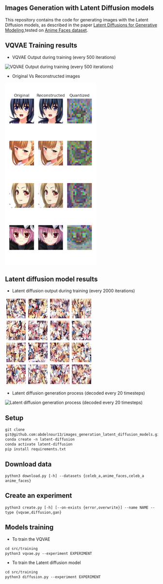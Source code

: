 ## Images Generation with Latent Diffusion models

This repository contains the code for generating images with the Latent Diffusion models, as described in the paper [Latent Diffusions for Generative Modeling](https://arxiv.org/abs/2006.11239),tested on [Anime Faces dataset](https://www.kaggle.com/datasets/soumikrakshit/anime-faces).

## VQVAE Training results

- VQVAE Output during training (every 500 iterations)

![VQVAE Output during training (every 500 iterations)](experiments/vqvae/images.gif)

- Original Vs Reconstructed images

<img src="experiments/vqvae/images.png" width="300" />


## Latent diffusion model results

- Latent diffusion output during training (every 2000 iterations)

![Latent diffusion output during training (every 2000 iterations)](experiments/diffusion/images.gif)

- Latent diffusion generation process (decoded every 20 timesteps)

![ Latent diffusion generation process (decoded every 20 timesteps)](experiments/diffusion/generation_process.gif)

## Setup

```
git clone git@github.com:abdelnour13/images_generation_latent_diffusion_models.git
conda create -n latent-diffusion
conda activate latent-diffusion
pip install requirements.txt
```

## Download data

```
python3 download.py [-h] --datasets {celeb_a,anime_faces,celeb_a anime_faces}
```

## Create an experiment

```
python3 create.py [-h] [--on-exists {error,overwrite}] --name NAME --type {vqvae,diffusion,gan}
```

## Models training

- To train the VQVAE

```
cd src/training
python3 vqvae.py --experiment EXPERIMENT
```

- To train the Latent diffusion model

```
cd src/training
python3 diffusion.py --experiment EXPERIMENT
```
